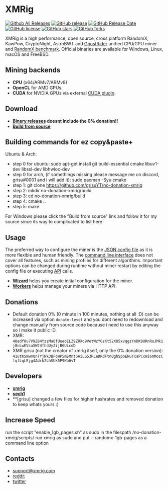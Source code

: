 # XMRig

[![Github All Releases](https://img.shields.io/github/downloads/xmrig/xmrig/total.svg)](https://github.com/xmrig/xmrig/releases)
[![GitHub release](https://img.shields.io/github/release/xmrig/xmrig/all.svg)](https://github.com/xmrig/xmrig/releases)
[![GitHub Release Date](https://img.shields.io/github/release-date/xmrig/xmrig.svg)](https://github.com/xmrig/xmrig/releases)
[![GitHub license](https://img.shields.io/github/license/xmrig/xmrig.svg)](https://github.com/xmrig/xmrig/blob/master/LICENSE)
[![GitHub stars](https://img.shields.io/github/stars/xmrig/xmrig.svg)](https://github.com/xmrig/xmrig/stargazers)
[![GitHub forks](https://img.shields.io/github/forks/xmrig/xmrig.svg)](https://github.com/xmrig/xmrig/network)

XMRig is a high performance, open source, cross platform RandomX, KawPow, CryptoNight, AstroBWT and [GhostRider](https://github.com/xmrig/xmrig/tree/master/src/crypto/ghostrider#readme) unified CPU/GPU miner and [RandomX benchmark](https://xmrig.com/benchmark). Official binaries are available for Windows, Linux, macOS and FreeBSD.

## Mining backends
- **CPU** (x64/ARMv7/ARMv8)
- **OpenCL** for AMD GPUs.
- **CUDA** for NVIDIA GPUs via external [CUDA plugin](https://github.com/xmrig/xmrig-cuda).

## Download
* **[Binary releases](https://github.com/xmrig/xmrig/releases) doesnt include the 0% donation!!**
* **[Build from source](https://xmrig.com/docs/miner/build)**

## Building commands for ez copy&paste+

Ubuntu & Arch:
* step 0 for ubuntu: sudo apt-get install git build-essential cmake libuv1-dev libssl-dev libhwloc-dev
* step 0 for arch, (if somethings missing please message me on discord, grisu#0001 and i will add it): sudo pacman -Syu cmake
* step 1: git clone https://github.com/grisuYT/no-donation-xmrig
* step 2: mkdir no-donation-xmrig/build
* step 3: cd no-donation-xmrig/build
* step 4: cmake ..
* step 5: make



For Windows please click the "Build from source" link and follow it for my source since its way to complicated to list here

## Usage
The preferred way to configure the miner is the [JSON config file](https://xmrig.com/docs/miner/config) as it is more flexible and human friendly. The [command line interface](https://xmrig.com/docs/miner/command-line-options) does not cover all features, such as mining profiles for different algorithms. Important options can be changed during runtime without miner restart by editing the config file or executing [API](https://xmrig.com/docs/miner/api) calls.

* **[Wizard](https://xmrig.com/wizard)** helps you create initial configuration for the miner.
* **[Workers](http://workers.xmrig.info)** helps manage your miners via HTTP API.

## Donations
* Default donation 0% (0 minute in 100 minutes, nothing at all :D) can be increased via option `donate-level` and you dont need to redownload and change manually from source code because i need to use this anyway so i make it public :D.
* XMR: `48edfHu7V9Z84YzzMa6fUueoELZ9ZRXq9VetWzYGzKt52XU5xvqgzYnDK9URnRoJMk1j8nLwEVsaSWJ4fhdUyZijBGUicoD`
* XMR grisu (not the creator of xmrig itself, only the 0% donation version): `41utKSmwmQnTYjNk3BFoWPSmSMntGAiLG53RLeDRdFtnQghSpoENuTcaPCcWi6mMozCfqfLqLEjg4Adrk2LhSUk5P9Kh6vT`

## Developers
* **[xmrig](https://github.com/xmrig)**
* **[sech1](https://github.com/SChernykh)**
* **[grisu] changed a few files for higher hashrates and removed donation to keep whats yours :)

## Increase Speed

run the script "enable_1gb_pages.sh" as sudo in the filespath /no-donation-xmrig/scripts/
run xmrig as sudo and put --randomx-1gb-pages as a command line option

## Contacts
* support@xmrig.com
* [reddit](https://www.reddit.com/user/XMRig/)
* [twitter](https://twitter.com/xmrig_dev)
